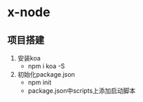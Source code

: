 # x-node
## 项目搭建
1. 安装koa
    + npm i koa -S  
2. 初始化package.json
    + npm init
    + package.json中scripts上添加启动脚本